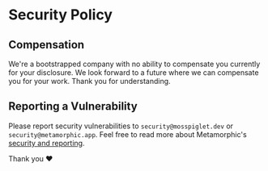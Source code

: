 # Security Policy

## Compensation

We're a bootstrapped company with no ability to compensate you currently for your disclosure. We look forward to a future where we can compensate you for your work. Thank you for understanding.

## Reporting a Vulnerability

Please report security vulnerabilities to `security@mosspiglet.dev` or `security@metamorphic.app`. Feel free to read more about Metamorphic's [security and reporting](https://metamorphic.app/security).

Thank you ❤
